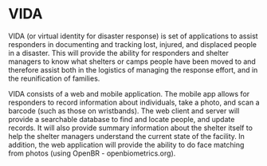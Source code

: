 VIDA
====
VIDA (or virtual identity for disaster response) is set of applications to assist responders in documenting and tracking lost, injured, and displaced people in a disaster. This will provide the ability for responders and shelter managers to know what shelters or camps people have been moved to and therefore assist both in the logistics of managing the response effort, and in the reunification of families. 

VIDA consists of a web and mobile application. The mobile app allows for responders to record information about individuals, take a photo, and scan a barcode (such as those on wristbands). The web client and server will provide a searchable database to find and locate people, and update records. It will also provide summary information about the shelter itself to help the shelter managers understand the current state of the facility. In addition, the web application will provide the ability to do face matching from photos (using OpenBR - openbiometrics.org). 

